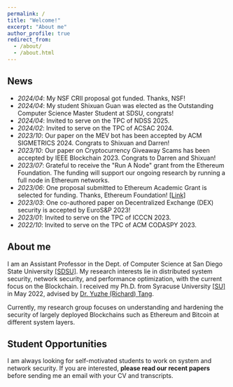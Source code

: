 ```yaml
---
permalink: /
title: "Welcome!"
excerpt: "About me"
author_profile: true
redirect_from: 
  - /about/
  - /about.html
---
```


News
----
- _2024/04_: My NSF CRII proposal got funded. Thanks, NSF!
- _2024/04_: My student Shixuan Guan was elected as the Outstanding Computer Science Master Student at SDSU, congrats!
- _2024/04_: Invited to serve on the TPC of NDSS 2025.
- _2024/02_: Invited to serve on the TPC of ACSAC 2024. 
- _2023/10_: Our paper on the MEV bot has been accepted by ACM SIGMETRICS 2024. Congrats to Shixuan and Darren! 
- _2023/10_: Our paper on Cryptocurrency Giveaway Scams has been accepted by IEEE Blockchain 2023. Congrats to Darren and Shixuan!  
- _2023/07_: Grateful to receive the "Run A Node" grant from the Ethereum Foundation. The funding will support our ongoing research by running a full node in Ethereum networks.  
- _2023/06_: One proposal submitted to Ethereum Academic Grant is selected for funding. Thanks, Ethereum Foundation! [[Link]](https://blog.ethereum.org/2023/06/28/academic-grants-round-23)  
- _2023/03_: One co-authored paper on Decentralized Exchange (DEX) security is accepted by EuroS&P 2023!  
- _2023/01_: Invited to serve on the TPC of ICCCN 2023.  
- _2022/10_: Invited to serve on the TPC of ACM CODASPY 2023.

About me
----
I am an Assistant Professor in the Dept. of Computer Science at San Diego State University [[SDSU]](https://cs.sdsu.edu/). My research interests lie in distributed system security, network security, and performance optimization, with the current focus on the Blockchain. I received my Ph.D. from Syracuse University [[SU]](http://eng-cs.syr.edu/our-departments/electrical-engineering-and-computer-science) in May 2022, advised by [Dr. Yuzhe (Richard) Tang](http://tristartom.github.io/). 

Currently, my research group focuses on understanding and hardening the security of largely deployed Blockchains such as Ethereum and Bitcoin at different system layers.

Student Opportunities
----
I am always looking for self-motivated students to work on system and network security. If you are interested, **please read our recent papers** before sending me an email with your CV and transcripts.


